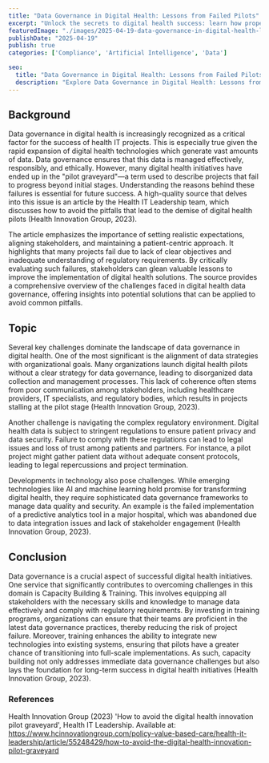 ```yaml
---
title: "Data Governance in Digital Health: Lessons from Failed Pilots"
excerpt: "Unlock the secrets to digital health success: learn how proper data governance can rescue projects from the dreaded pilot graveyard."
featuredImage: "./images/2025-04-19-data-governance-in-digital-health-lessons-from-failed-pilots.jpg"
publishDate: "2025-04-19"
publish: true
categories: ['Compliance', 'Artificial Intelligence', 'Data']

seo:
  title: "Data Governance in Digital Health: Lessons from Failed Pilots - Policy and Innovation"
  description: "Explore Data Governance in Digital Health: Lessons from Failed Pilots through a critical lens, with action-oriented recommendations."
---
```


## Background

Data governance in digital health is increasingly recognized as a critical factor for the success of health IT projects. This is especially true given the rapid expansion of digital health technologies which generate vast amounts of data. Data governance ensures that this data is managed effectively, responsibly, and ethically. However, many digital health initiatives have ended up in the "pilot graveyard"—a term used to describe projects that fail to progress beyond initial stages. Understanding the reasons behind these failures is essential for future success. A high-quality source that delves into this issue is an article by the Health IT Leadership team, which discusses how to avoid the pitfalls that lead to the demise of digital health pilots (Health Innovation Group, 2023). 

The article emphasizes the importance of setting realistic expectations, aligning stakeholders, and maintaining a patient-centric approach. It highlights that many projects fail due to lack of clear objectives and inadequate understanding of regulatory requirements. By critically evaluating such failures, stakeholders can glean valuable lessons to improve the implementation of digital health solutions. The source provides a comprehensive overview of the challenges faced in digital health data governance, offering insights into potential solutions that can be applied to avoid common pitfalls.

## Topic

Several key challenges dominate the landscape of data governance in digital health. One of the most significant is the alignment of data strategies with organizational goals. Many organizations launch digital health pilots without a clear strategy for data governance, leading to disorganized data collection and management processes. This lack of coherence often stems from poor communication among stakeholders, including healthcare providers, IT specialists, and regulatory bodies, which results in projects stalling at the pilot stage (Health Innovation Group, 2023).

Another challenge is navigating the complex regulatory environment. Digital health data is subject to stringent regulations to ensure patient privacy and data security. Failure to comply with these regulations can lead to legal issues and loss of trust among patients and partners. For instance, a pilot project might gather patient data without adequate consent protocols, leading to legal repercussions and project termination.

Developments in technology also pose challenges. While emerging technologies like AI and machine learning hold promise for transforming digital health, they require sophisticated data governance frameworks to manage data quality and security. An example is the failed implementation of a predictive analytics tool in a major hospital, which was abandoned due to data integration issues and lack of stakeholder engagement (Health Innovation Group, 2023).

## Conclusion

Data governance is a crucial aspect of successful digital health initiatives. One service that significantly contributes to overcoming challenges in this domain is Capacity Building & Training. This involves equipping all stakeholders with the necessary skills and knowledge to manage data effectively and comply with regulatory requirements. By investing in training programs, organizations can ensure that their teams are proficient in the latest data governance practices, thereby reducing the risk of project failure. Moreover, training enhances the ability to integrate new technologies into existing systems, ensuring that pilots have a greater chance of transitioning into full-scale implementations. As such, capacity building not only addresses immediate data governance challenges but also lays the foundation for long-term success in digital health initiatives (Health Innovation Group, 2023).

### References

Health Innovation Group (2023) 'How to avoid the digital health innovation pilot graveyard', Health IT Leadership. Available at: https://www.hcinnovationgroup.com/policy-value-based-care/health-it-leadership/article/55248429/how-to-avoid-the-digital-health-innovation-pilot-graveyard